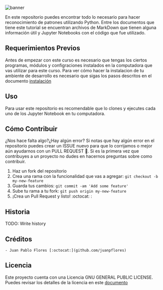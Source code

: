 ![banner](./imagenes/documentacion/banner.jpg)

En este repositorio puedes encontrar todo lo necesario para hacer reconocimiento de patrones utilizando Python. Entre los documentos que tiene este tutorial se encuentran archivos de MarkDown que tienen alguna información útil y Jupyter Notebooks con el código que fue utilizado.

## Requerimientos Previos
Antes de empezar con este curso es necesario que tengas los ciertos programas, módulos y configraciones instalados en la computadora que vas utilizar para este curso. Para ver cómo hacer la instalacion de tu ambiente de desarrollo es necesario que sigas los pasos descritos en  el documento [instalación](./Instalacion.md)

## Uso
Para usar este repositorio es recomendable que lo clones y ejecutes cada uno de los Jupyter Notebook en tu computadora.

## Cómo Contribuir
¿Nos hace falta algo?¿Hay algún error? Si notas que hay algún error en el repositorio puedes crear un ISSUE nuevo para que lo corrijamos o mejor aún ayudarnos con un PULL REQUEST :tada:. Si es la primera vez que contribuyes a un proyecto no dudes en hacernos preguntas sobre como contribuir.

1. Haz un fork del repositorio
2. Crea una rama con la funcionalidad que vas a agregar: `git checkout -b my-new-feature`
3. Guarda tus cambios: `git commit -am 'Add some feature'`
4. Sube tu rama a tu fork: `git push origin my-new-feature`
5. ¡Crea un Pull Request y listo! :octocat: :


## Historia
TODO: Write history

## Créditos
	- Juan Pablo Flores [:octocat:](github.com/juanpflores)

## Licencia
Este proyecto cuenta con una Licencia GNU GENERAL PUBLIC LICENSE. Puedes revisar los detalles de la licencia en este [documento](LICENSE)